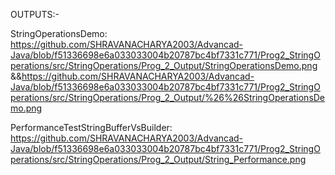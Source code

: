 OUTPUTS:-

StringOperationsDemo:
https://github.com/SHRAVANACHARYA2003/Advancad-Java/blob/f51336698e6a033033004b20787bc4bf7331c771/Prog2_StringOperations/src/StringOperations/Prog_2_Output/StringOperationsDemo.png
&&https://github.com/SHRAVANACHARYA2003/Advancad-Java/blob/f51336698e6a033033004b20787bc4bf7331c771/Prog2_StringOperations/src/StringOperations/Prog_2_Output/%26%26StringOperationsDemo.png

PerformanceTestStringBufferVsBuilder:
https://github.com/SHRAVANACHARYA2003/Advancad-Java/blob/f51336698e6a033033004b20787bc4bf7331c771/Prog2_StringOperations/src/StringOperations/Prog_2_Output/String_Performance.png